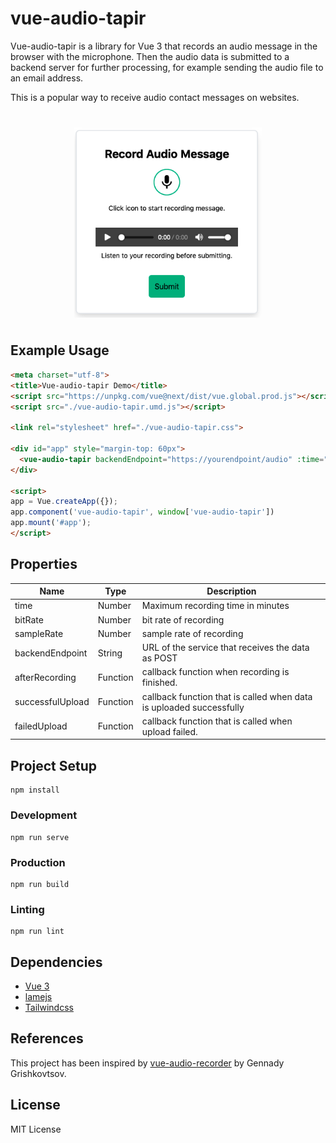 # vue-audio-tapir

Vue-audio-tapir is a library for Vue 3 that records
an audio message in the browser with the microphone. 
Then the audio data is submitted to a backend server for
further processing, for example sending the audio file 
to an email address.

This is a popular way to receive audio contact messages on
websites.

<img src="./doc/screenshot.png" style="display: block; margin: 40px auto; width: 300px" />

## Example Usage

```html
<meta charset="utf-8">
<title>Vue-audio-tapir Demo</title>
<script src="https://unpkg.com/vue@next/dist/vue.global.prod.js"></script>
<script src="./vue-audio-tapir.umd.js"></script>

<link rel="stylesheet" href="./vue-audio-tapir.css">

<div id="app" style="margin-top: 60px">
  <vue-audio-tapir backendEndpoint="https://yourendpoint/audio" :time="2" ></vue-audio-tapir>
</div>

<script>
app = Vue.createApp({});
app.component('vue-audio-tapir', window['vue-audio-tapir'])
app.mount('#app');
</script>
```

## Properties

| Name             |  Type    | Description                                       | 
|------------------|----------|---------------------------------------------------|
| time             | Number   | Maximum recording time in minutes                 |
| bitRate          | Number   | bit rate of recording                             |
| sampleRate       | Number   | sample rate of recording                          |
| backendEndpoint  | String   | URL of the service that receives the data as POST |
| afterRecording   | Function | callback function when recording is finished.     |
| successfulUpload | Function | callback function that is called when data is uploaded successfully |
| failedUpload     | Function | callback function that is called when upload failed. |

## Project Setup

```
npm install
```

### Development
```
npm run serve
```

### Production
```
npm run build
```

### Linting
```
npm run lint
```

## Dependencies

- [Vue 3](https://v3.vuejs.org/)
- [lamejs](https://github.com/zhuker/lamejs)
- [Tailwindcss](https://tailwindcss.com/)

## References

This project has been inspired by [vue-audio-recorder](https://github.com/grishkovelli/vue-audio-recorder)
by Gennady Grishkovtsov.

## License

MIT License
